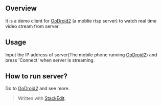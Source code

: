 
Overview
---
It is a demo client for [OoDroid2](https://github.com/Oo-Dev/OoDoid2) (a moblie rtsp server) to watch real time video stream from server.

Usage
---
Input the IP address of server(The mobile phone running [OoDroid2](https://github.com/Oo-Dev/OoDoid2)) and press 'Connect' when server is streaming.

How to run server?
---
Go to  [OoDroid2](https://github.com/Oo-Dev/OoDoid2) and see more.

> Written with [StackEdit](https://stackedit.io/).